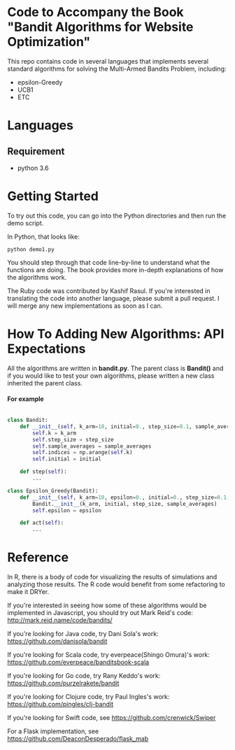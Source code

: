# Code to Accompany the Book "Bandit Algorithms for Website Optimization"


This repo contains code in several languages that implements several standard algorithms for solving the Multi-Armed Bandits Problem, including:

* epsilon-Greedy
* UCB1
* ETC


# Languages

##  Requirement
- python 3.6  


# Getting Started

To try out this code, you can go into the Python directories and then run the demo script.

In Python, that looks like:

    python demo1.py

You should step through that code line-by-line to understand what the functions are doing. The book provides more in-depth explanations of how the algorithms work.

The Ruby code was contributed by Kashif Rasul. If you're interested in translating the code into another language, please submit a pull request. I will merge any new implementations as soon as I can.

# How To Adding New Algorithms: API Expectations

All the algorithms are written in **bandit.py**. 
The parent class is **Bandit()** and if you would like to test your own algorithms, please written a new class inherited the parent class.  

#### For example
```python

class Bandit:
    def __init__(self, k_arm=10, initial=0., step_size=0.1, sample_averages=False):
        self.k = k_arm
        self.step_size = step_size
        self.sample_averages = sample_averages 
        self.indices = np.arange(self.k) 
        self.initial = initial  

    def step(self):
        ...

class Epsilon_Greedy(Bandit):
    def __init__(self, k_arm=10, epsilon=0., initial=0., step_size=0.1, sample_averages=False):
        Bandit.__init__(k_arm, initial, step_size, sample_averages)
        self.epsilon = epsilon  

    def act(self):
        ...
```


# Reference
In R, there is a body of code for visualizing the results of simulations and analyzing those results. The R code would benefit from some refactoring to make it DRYer.

If you're interested in seeing how some of these algorithms would be implemented in Javascript, you should try out Mark Reid's code: http://mark.reid.name/code/bandits/

If you're looking for Java code, try Dani Sola's work: https://github.com/danisola/bandit

If you're looking for Scala code, try everpeace(Shingo Omura)'s work: https://github.com/everpeace/banditsbook-scala

If you're looking for Go code, try Rany Keddo's work: https://github.com/purzelrakete/bandit

If you're looking for Clojure code, try Paul Ingles's work: https://github.com/pingles/clj-bandit

If you're looking for Swift code, see https://github.com/crenwick/Swiper

For a Flask implementation, see https://github.com/DeaconDesperado/flask_mab
